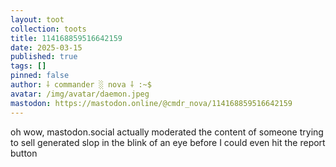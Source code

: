 ```yaml
---
layout: toot
collection: toots
title: 114168859516642159
date: 2025-03-15
published: true
tags: []
pinned: false
author: ⸸ commander ░ nova ⸸ :~$
avatar: /img/avatar/daemon.jpeg
mastodon: https://mastodon.online/@cmdr_nova/114168859516642159
---
```


oh wow, mastodon.social actually moderated the content of someone trying to sell generated slop in the blink of an eye before I could even hit the report button
